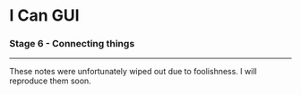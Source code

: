 # I Can GUI
### Stage 6 - Connecting things
---
These notes were unfortunately wiped out due to foolishness. I will reproduce them soon.

